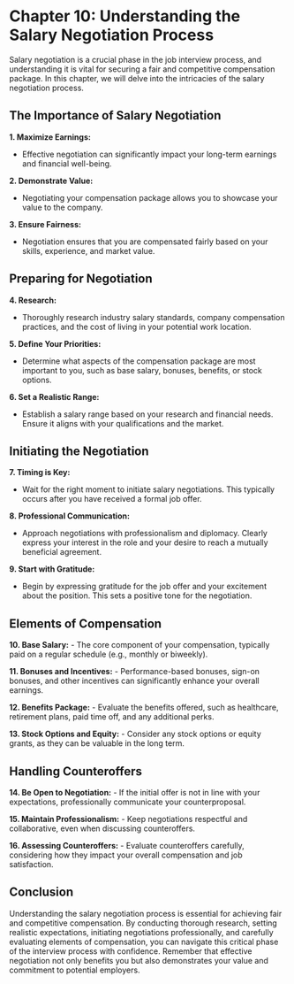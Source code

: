 Chapter 10: Understanding the Salary Negotiation Process
========================================================

Salary negotiation is a crucial phase in the job interview process, and understanding it is vital for securing a fair and competitive compensation package. In this chapter, we will delve into the intricacies of the salary negotiation process.

The Importance of Salary Negotiation
------------------------------------

**1. Maximize Earnings:**

* Effective negotiation can significantly impact your long-term earnings and financial well-being.

**2. Demonstrate Value:**

* Negotiating your compensation package allows you to showcase your value to the company.

**3. Ensure Fairness:**

* Negotiation ensures that you are compensated fairly based on your skills, experience, and market value.

Preparing for Negotiation
-------------------------

**4. Research:**

* Thoroughly research industry salary standards, company compensation practices, and the cost of living in your potential work location.

**5. Define Your Priorities:**

* Determine what aspects of the compensation package are most important to you, such as base salary, bonuses, benefits, or stock options.

**6. Set a Realistic Range:**

* Establish a salary range based on your research and financial needs. Ensure it aligns with your qualifications and the market.

Initiating the Negotiation
--------------------------

**7. Timing is Key:**

* Wait for the right moment to initiate salary negotiations. This typically occurs after you have received a formal job offer.

**8. Professional Communication:**

* Approach negotiations with professionalism and diplomacy. Clearly express your interest in the role and your desire to reach a mutually beneficial agreement.

**9. Start with Gratitude:**

* Begin by expressing gratitude for the job offer and your excitement about the position. This sets a positive tone for the negotiation.

Elements of Compensation
------------------------

**10. Base Salary:** - The core component of your compensation, typically paid on a regular schedule (e.g., monthly or biweekly).

**11. Bonuses and Incentives:** - Performance-based bonuses, sign-on bonuses, and other incentives can significantly enhance your overall earnings.

**12. Benefits Package:** - Evaluate the benefits offered, such as healthcare, retirement plans, paid time off, and any additional perks.

**13. Stock Options and Equity:** - Consider any stock options or equity grants, as they can be valuable in the long term.

Handling Counteroffers
----------------------

**14. Be Open to Negotiation:** - If the initial offer is not in line with your expectations, professionally communicate your counterproposal.

**15. Maintain Professionalism:** - Keep negotiations respectful and collaborative, even when discussing counteroffers.

**16. Assessing Counteroffers:** - Evaluate counteroffers carefully, considering how they impact your overall compensation and job satisfaction.

Conclusion
----------

Understanding the salary negotiation process is essential for achieving fair and competitive compensation. By conducting thorough research, setting realistic expectations, initiating negotiations professionally, and carefully evaluating elements of compensation, you can navigate this critical phase of the interview process with confidence. Remember that effective negotiation not only benefits you but also demonstrates your value and commitment to potential employers.
